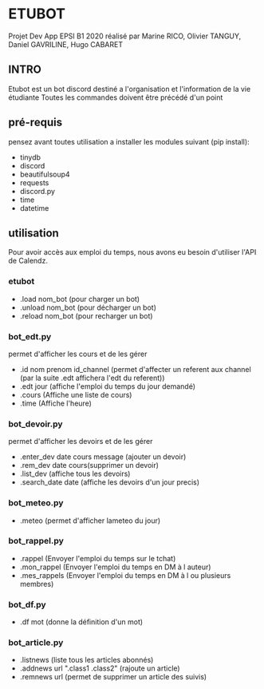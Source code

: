 # ETUBOT
Projet Dev App EPSI B1 2020
réalisé par Marine RICO, Olivier TANGUY, Daniel GAVRILINE, Hugo CABARET

## INTRO
Etubot est un bot discord destiné a l'organisation et l'information de la vie étudiante
Toutes les commandes doivent être précédé d'un point

## pré-requis
pensez avant toutes utilisation a installer les modules suivant (pip install):
- tinydb
- discord
- beautifulsoup4
- requests
- discord.py 
- time
- datetime

## utilisation
Pour avoir accès aux emploi du temps, nous avons eu besoin d'utiliser l'API de Calendz.
### etubot

- .load nom_bot (pour charger un bot)
- .unload nom_bot (pour décharger un bot)
- .reload nom_bot (pour recharger un bot)

### bot_edt.py

permet d'afficher les cours et de les gérer
- .id nom prenom id_channel (permet d'affecter un referent aux channel (par la suite .edt affichera l'edt du referent))
- .edt jour (affiche l'emploi du temps du jour demandé)
- .cours (Affiche une liste de cours)
- .time (Affiche l'heure)

### bot_devoir.py

permet d'afficher les devoirs et de les gérer
- .enter_dev date cours message (ajouter un devoir)
- .rem_dev date cours(supprimer un devoir)
- .list_dev (affiche tous les devoirs)
- .search_date date (affiche les devoirs d'un jour precis)

### bot_meteo.py

- .meteo (permet d'afficher lameteo du jour)

### bot_rappel.py

- .rappel (Envoyer l'emploi du temps sur le tchat)
- .mon_rappel (Envoyer l'emploi du temps en DM à l auteur)
- .mes_rappels (Envoyer l'emploi du temps en DM à l ou plusieurs membres)

### bot_df.py

- .df mot (donne la définition d'un mot) 

### bot_article.py

- .listnews (liste tous les articles abonnés)
- .addnews url ".class1 .class2" (rajoute un article)
- .remnews url (permet de supprimer un article des suivis)
